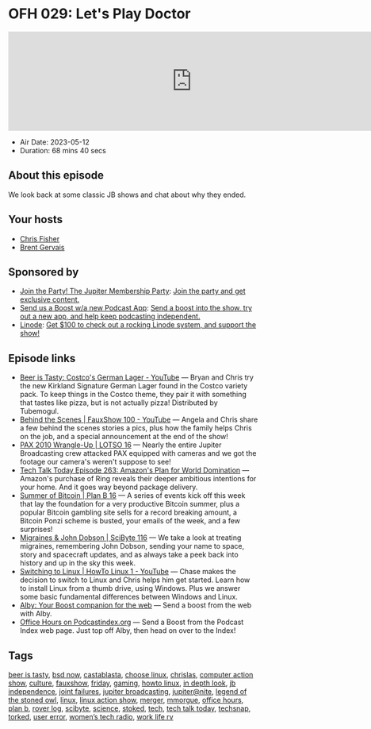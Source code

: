 # OFH 029: Let's Play Doctor

<iframe src="https://player.fireside.fm/v2/MkcqFyfv+lNx8Qj1F?theme=dark" width="740" height="200" frameborder="0" scrolling="no"></iframe>

* Air Date: 2023-05-12
* Duration: 68 mins 40 secs

## About this episode

We look back at some classic JB shows and chat about why they ended.

## Your hosts
* [Chris Fisher](https://www.officehours.hair/hosts/chrislas)
* [Brent Gervais](https://www.officehours.hair/hosts/brentgervais)

## Sponsored by

  * [Join the Party! The Jupiter Membership Party](https://www.jupiter.party/): [Join the party and get exclusive content. ](https://www.jupiter.party/)
  * [Send us a Boost w/a new Podcast App](http://newpodcastapps.com/): [Send a boost into the show, try out a new app, and help keep podcasting independent. ](http://newpodcastapps.com/)
  * [Linode](https://linode.com/jupiter): [Get $100 to check out a rocking Linode system, and support the show!](https://linode.com/jupiter)



## Episode links

  * [Beer is Tasty: Costco's German Lager - YouTube](https://www.youtube.com/watch?v=TSBWIjI-9cw "Beer is Tasty: Costco's German Lager - YouTube") — Bryan and Chris try the new Kirkland Signature German Lager found in the Costco variety pack. To keep things in the Costco theme, they pair it with something that tastes like pizza, but is not actually pizza! Distributed by Tubemogul.
  * [Behind the Scenes | FauxShow 100 - YouTube](https://www.youtube.com/watch?v=sboKshz7oEo "Behind the Scenes | FauxShow 100 - YouTube") — Angela and Chris share a few behind the scenes stories a pics, plus how the family helps Chris on the job, and a special announcement at the end of the show!
  * [PAX 2010 Wrangle-Up | LOTSO 16](https://archive.org/details/Pax2010Wrangle-upLotso16 "PAX 2010 Wrangle-Up | LOTSO 16") — Nearly the entire Jupiter Broadcasting crew attacked PAX equipped with cameras and we got the footage our camera's weren't suppose to see!
  * [Tech Talk Today Episode 263: Amazon's Plan for World Domination](https://archive.org/details/podcast_tech-talk-today_episode-263-amazons-plan-for_1000404486250 "Tech Talk Today Episode 263: Amazon's Plan for World Domination") — Amazon's purchase of Ring reveals their deeper ambitious intentions for your home. And it goes way beyond package delivery.
  * [Summer of Bitcoin | Plan B 16](https://archive.org/details/Planb0016/planb-0016-432p.mp4 "Summer of Bitcoin | Plan B 16") — A series of events kick off this week that lay the foundation for a very productive Bitcoin summer, plus a popular Bitcoin gambling site sells for a record breaking amount, a Bitcoin Ponzi scheme is busted, your emails of the week, and a few surprises!
  * [Migraines & John Dobson | SciByte 116](https://archive.org/details/scibyte-0116-432p "Migraines & John Dobson | SciByte 116") — We take a look at treating migraines, remembering John Dobson, sending your name to space, story and spacecraft updates, and as always take a peek back into history and up in the sky this week.
  * [Switching to Linux | HowTo Linux 1 - YouTube](https://www.youtube.com/watch?v=0gVZxQWlLOk "Switching to Linux | HowTo Linux 1 - YouTube") — Chase makes the decision to switch to Linux and Chris helps him get started. Learn how to install Linux from a thumb drive, using Windows. Plus we answer some basic fundamental differences between Windows and Linux.
  * [Alby: Your Boost companion for the web](https://getalby.com/ "Alby: Your Boost companion for the web") — Send a boost from the web with Alby.
  * [Office Hours on Podcastindex.org](https://podcastindex.org/podcast/5341434 "Office Hours on Podcastindex.org") — Send a Boost from the Podcast Index web page. Just top off Alby, then head on over to the Index!



## Tags

[beer is tasty](https://www.officehours.hair/tags/beer%20is%20tasty), [bsd now](https://www.officehours.hair/tags/bsd%20now), [castablasta](https://www.officehours.hair/tags/castablasta), [choose linux](https://www.officehours.hair/tags/choose%20linux), [chrislas](https://www.officehours.hair/tags/chrislas), [computer action show](https://www.officehours.hair/tags/computer%20action%20show), [culture](https://www.officehours.hair/tags/culture), [fauxshow](https://www.officehours.hair/tags/fauxshow), [friday](https://www.officehours.hair/tags/friday), [gaming](https://www.officehours.hair/tags/gaming), [howto linux](https://www.officehours.hair/tags/howto%20linux), [in depth look](https://www.officehours.hair/tags/in%20depth%20look), [jb independence](https://www.officehours.hair/tags/jb%20independence), [joint failures](https://www.officehours.hair/tags/joint%20failures), [jupiter broadcasting](https://www.officehours.hair/tags/jupiter%20broadcasting), [jupiter@nite](https://www.officehours.hair/tags/jupiter@nite), [legend of the stoned owl](https://www.officehours.hair/tags/legend%20of%20the%20stoned%20owl), [linux](https://www.officehours.hair/tags/linux), [linux action show](https://www.officehours.hair/tags/linux%20action%20show), [merger](https://www.officehours.hair/tags/merger), [mmorgue](https://www.officehours.hair/tags/mmorgue), [office hours](https://www.officehours.hair/tags/office%20hours), [plan b](https://www.officehours.hair/tags/plan%20b), [rover log](https://www.officehours.hair/tags/rover%20log), [scibyte](https://www.officehours.hair/tags/scibyte), [science](https://www.officehours.hair/tags/science), [stoked](https://www.officehours.hair/tags/stoked), [tech](https://www.officehours.hair/tags/tech), [tech talk today](https://www.officehours.hair/tags/tech%20talk%20today), [techsnap](https://www.officehours.hair/tags/techsnap), [torked](https://www.officehours.hair/tags/torked), [user error](https://www.officehours.hair/tags/user%20error), [women’s tech radio](https://www.officehours.hair/tags/women%E2%80%99s%20tech%20radio), [work life rv](https://www.officehours.hair/tags/work%20life%20rv)